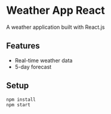 # Weather App React
A weather application built with React.js

## Features
- Real-time weather data
- 5-day forecast

## Setup
```bash
npm install
npm start
